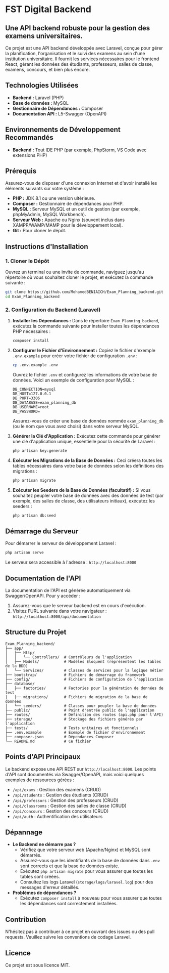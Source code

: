 # FST Digital Backend

## Une API backend robuste pour la gestion des examens universitaires.

Ce projet est une API backend développée avec Laravel, conçue pour gérer la planification, l'organisation et le suivi des examens au sein d'une institution universitaire. Il fournit les services nécessaires pour le frontend React, gérant les données des étudiants, professeurs, salles de classe, examens, concours, et bien plus encore.

## Technologies Utilisées

-   **Backend :** Laravel (PHP)
-   **Base de données :** MySQL
-   **Gestionnaire de Dépendances :** Composer
-   **Documentation API :** L5-Swagger (OpenAPI)

## Environnements de Développement Recommandés

-   **Backend :** Tout IDE PHP (par exemple, PhpStorm, VS Code avec extensions PHP)

## Prérequis

Assurez-vous de disposer d'une connexion Internet et d'avoir installé les éléments suivants sur votre système :

-   **PHP :** JDK 8.1 ou une version ultérieure.
-   **Composer :** Gestionnaire de dépendances pour PHP.
-   **MySQL :** Serveur MySQL et un outil de gestion (par exemple, phpMyAdmin, MySQL Workbench).
-   **Serveur Web :** Apache ou Nginx (souvent inclus dans XAMPP/WAMP/MAMP pour le développement local).
-   **Git :** Pour cloner le dépôt.

## Instructions d'Installation

### 1. Cloner le Dépôt

Ouvrez un terminal ou une invite de commande, naviguez jusqu'au répertoire où vous souhaitez cloner le projet, et exécutez la commande suivante :

```bash
git clone https://github.com/MohamedBENIAICH/Exam_Planning_backend.git
cd Exam_Planning_backend
```

### 2. Configuration du Backend (Laravel)

1.  **Installer les Dépendances :**
    Dans le répertoire `Exam_Planning_backend`, exécutez la commande suivante pour installer toutes les dépendances PHP nécessaires :

    ```bash
    composer install
    ```

2.  **Configurer le Fichier d'Environnement :**
    Copiez le fichier d'exemple `.env.example` pour créer votre fichier de configuration `.env` :

    ```bash
    cp .env.example .env
    ```

    Ouvrez le fichier `.env` et configurez les informations de votre base de données. Voici un exemple de configuration pour MySQL :

    ```properties
    DB_CONNECTION=mysql
    DB_HOST=127.0.0.1
    DB_PORT=3306
    DB_DATABASE=exam_planning_db
    DB_USERNAME=root
    DB_PASSWORD=
    ```

    Assurez-vous de créer une base de données nommée `exam_planning_db` (ou le nom que vous avez choisi) dans votre serveur MySQL.

3.  **Générer la Clé d'Application :**
    Exécutez cette commande pour générer une clé d'application unique, essentielle pour la sécurité de Laravel :

    ```bash
    php artisan key:generate
    ```

4.  **Exécuter les Migrations de la Base de Données :**
    Ceci créera toutes les tables nécessaires dans votre base de données selon les définitions des migrations :

    ```bash
    php artisan migrate
    ```

5.  **Exécuter les Seeders de la Base de Données (facultatif) :**
    Si vous souhaitez peupler votre base de données avec des données de test (par exemple, des salles de classe, des utilisateurs initiaux), exécutez les seeders :
    ```bash
    php artisan db:seed
    ```

## Démarrage du Serveur

Pour démarrer le serveur de développement Laravel :

```bash
php artisan serve
```

Le serveur sera accessible à l'adresse : `http://localhost:8000`

## Documentation de l'API

La documentation de l'API est générée automatiquement via Swagger/OpenAPI. Pour y accéder :

1.  Assurez-vous que le serveur backend est en cours d'exécution.
2.  Visitez l'URL suivante dans votre navigateur : `http://localhost:8000/api/documentation`

## Structure du Projet

```
Exam_Planning_backend/
├── app/
│   ├── Http/
│   │   └── Controllers/  # Contrôleurs de l'application
│   ├── Models/           # Modèles Eloquent (représentent les tables de la BDD)
│   └── Services/         # Classes de services pour la logique métier
├── bootstrap/            # Fichiers de démarrage du framework
├── config/               # Fichiers de configuration de l'application
├── database/
│   ├── factories/        # Factories pour la génération de données de test
│   ├── migrations/       # Fichiers de migration de la base de données
│   └── seeders/          # Classes pour peupler la base de données
├── public/               # Point d'entrée public de l'application
├── routes/               # Définition des routes (api.php pour l'API)
├── storage/              # Stockage des fichiers générés par l'application
├── tests/                # Tests unitaires et fonctionnels
├── .env.example          # Exemple de fichier d'environnement
├── composer.json         # Dépendances Composer
└── README.md             # Ce fichier
```

## Points d'API Principaux

Le backend expose une API REST sur `http://localhost:8000`. Les points d'API sont documentés via Swagger/OpenAPI, mais voici quelques exemples de ressources gérées :

-   `/api/exams` : Gestion des examens (CRUD)
-   `/api/students` : Gestion des étudiants (CRUD)
-   `/api/professors` : Gestion des professeurs (CRUD)
-   `/api/classrooms` : Gestion des salles de classe (CRUD)
-   `/api/concours` : Gestion des concours (CRUD)
-   `/api/auth` : Authentification des utilisateurs

## Dépannage

-   **Le Backend ne démarre pas ?**
    -   Vérifiez que votre serveur web (Apache/Nginx) et MySQL sont démarrés.
    -   Assurez-vous que les identifiants de la base de données dans `.env` sont corrects et que la base de données existe.
    -   Exécutez `php artisan migrate` pour vous assurer que toutes les tables sont créées.
    -   Consultez les logs Laravel (`storage/logs/laravel.log`) pour des messages d'erreur détaillés.
-   **Problèmes de dépendances ?**
    -   Exécutez `composer install` à nouveau pour vous assurer que toutes les dépendances sont correctement installées.

## Contribution

N'hésitez pas à contribuer à ce projet en ouvrant des issues ou des pull requests. Veuillez suivre les conventions de codage Laravel.

## Licence

Ce projet est sous licence MIT.
